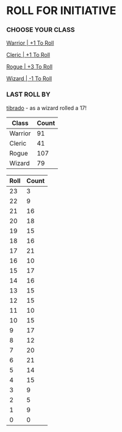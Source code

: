 # ROLL FOR INITIATIVE
### CHOOSE YOUR CLASS

[Warrior | +1 To Roll](https://github.com/benjaminsampica/benjaminsampica/issues/new?title=roll%7Cwarrior&body=Just+click+%27Submit+new+issue%27.)

[Cleric | +1 To Roll](https://github.com/benjaminsampica/benjaminsampica/issues/new?title=roll%7Ccleric&body=Just+click+%27Submit+new+issue%27.)

[Rogue | +3 To Roll](https://github.com/benjaminsampica/benjaminsampica/issues/new?title=roll%7Crogue&body=Just+click+%27Submit+new+issue%27.)

[Wizard | -1 To Roll](https://github.com/benjaminsampica/benjaminsampica/issues/new?title=roll%7Cwizard&body=Just+click+%27Submit+new+issue%27.)
### LAST ROLL BY
[tibrado](https://www.github.com/tibrado) - as a wizard rolled a 17!

|Class|Count|
|-|-|
|Warrior|91|
|Cleric|41|
|Rogue|107|
|Wizard|79|

|Roll|Count|
|-|-|
|23|3
|22|9
|21|16
|20|18
|19|15
|18|16
|17|21
|16|10
|15|17
|14|16
|13|15
|12|15
|11|10
|10|15
|9|17
|8|12
|7|20
|6|21
|5|14
|4|15
|3|9
|2|5
|1|9
|0|0
